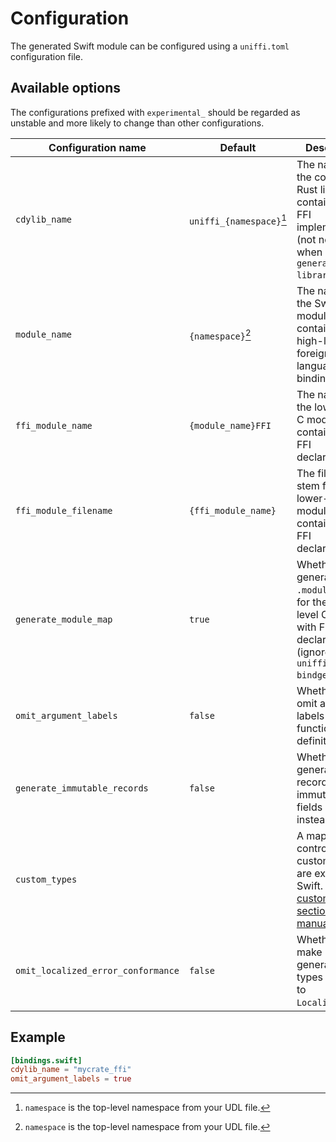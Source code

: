 # Configuration

The generated Swift module can be configured using a `uniffi.toml` configuration file.

## Available options

The configurations prefixed with `experimental_` should be regarded as unstable and
more likely to change than other configurations.

| Configuration name                 | Default                  | Description                                                                                                                                                          |
| ---------------------------------- | ------------------------ | -------------------------------------------------------------------------------------------------------------------------------------------------------------------- |
| `cdylib_name`                      | `uniffi_{namespace}`[^1] | The name of the compiled Rust library containing the FFI implementation (not needed when using `generate --library`).                                                |
| `module_name`                      | `{namespace}`[^1]        | The name of the Swift module containing the high-level foreign-language bindings.                                                                                    |
| `ffi_module_name`                  | `{module_name}FFI`       | The name of the lower-level C module containing the FFI declarations.                                                                                                |
| `ffi_module_filename`              | `{ffi_module_name}`      | The filename stem for the lower-level C module containing the FFI declarations.                                                                                      |
| `generate_module_map`              | `true`                   | Whether to generate a `.modulemap` file for the lower-level C module with FFI declarations. (ignored by `uniffi-bindgen-swift`)                                      |
| `omit_argument_labels`             | `false`                  | Whether to omit argument labels in Swift function definitions.                                                                                                       |
| `generate_immutable_records`       | `false`                  | Whether to generate records with immutable fields (`let` instead of `var`).                                                                                          |
| `custom_types`                     |                          | A map which controls how custom types are exposed to Swift. See the [custom types section of the manual](../types/custom_types.md#custom-types-in-the-bindings-code) |
| `omit_localized_error_conformance` | `false`                  | Whether to make generated error types conform to `LocalizedError`.                                                                                                   |

[^1]: `namespace` is the top-level namespace from your UDL file.

## Example

```toml
[bindings.swift]
cdylib_name = "mycrate_ffi"
omit_argument_labels = true
```

